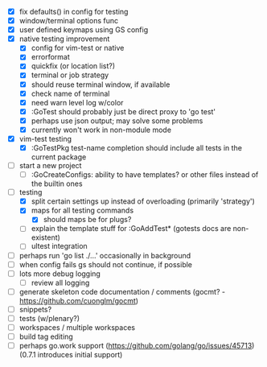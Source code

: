 - [x] fix defaults() in config for testing
- [x] window/terminal options func
- [x] user defined keymaps using GS config
- [x] native testing improvement
  - [x] config for vim-test or native
  - [x] errorformat
  - [x] quickfix (or location list?)
  - [x] terminal or job strategy
  - [x] should reuse terminal window, if available
  - [x] check name of terminal
  - [x] need warn level log w/color
  - [x] :GoTest should probably just be direct proxy to 'go test'
  - [x] perhaps use json output; may solve some problems
  - [x] currently won't work in non-module mode
- [x] vim-test testing
  - [x] :GoTestPkg test-name completion should include all tests in the current package
- [ ] start a new project
  - [ ] :GoCreateConfigs: ability to have templates? or other files instead of the builtin ones
- [ ] testing
  - [x] split certain settings up instead of overloading (primarily 'strategy')
  - [x] maps for all testing commands
    - [x] should maps be for plugs?
  - [ ] explain the template stuff for :GoAddTest\* (gotests docs are non-existent)
  - [ ] ultest integration
- [ ] perhaps run 'go list ./...' occasionally in background
- [ ] when config fails gs should not continue, if possible
- [ ] lots more debug logging
  - [ ] review all logging
- [ ] generate skeleton code documentation / comments (gocmt? - https://github.com/cuonglm/gocmt)
- [ ] snippets?
- [ ] tests (w/plenary?)
- [ ] workspaces / multiple workspaces
- [ ] build tag editing
- [ ] perhaps go.work support (https://github.com/golang/go/issues/45713) (0.7.1 introduces initial support)
